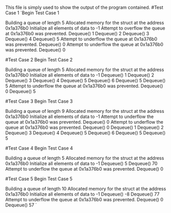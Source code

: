 This file is simply used to show the output of the program contained.
#Test Case 1
`Begin Test Case 1

Building a queue of length 5
Allocated memory for the struct at the address 0x1a376b0
Initialize all elements of data to -1
Attempt to overflow the queue at 0x1a376b0 was prevented.
Dequeue() 1 
Dequeue() 2 
Dequeue() 3 
Dequeue() 4 
Dequeue() 5 
Attempt to underflow the queue at 0x1a376b0 was prevented.
Dequeue() 0 
Attempt to underflow the queue at 0x1a376b0 was prevented.
Dequeue() 0 

#Test Case 2
Begin Test Case 2

Building a queue of length 5
Allocated memory for the struct at the address 0x1a376b0
Initialize all elements of data to -1
Dequeue() 1 
Dequeue() 2 
Dequeue() 3 
Dequeue() 4 
Dequeue() 5 
Dequeue() 6 
Dequeue() 5 
Dequeue() 5 
Attempt to underflow the queue at 0x1a376b0 was prevented.
Dequeue() 0 
Dequeue() 5 

#Test Case 3
Begin Test Case 3

Building a queue of length 9
Allocated memory for the struct at the address 0x1a376b0
Initialize all elements of data to -1
Attempt to underflow the queue at 0x1a376b0 was prevented.
Dequeue() 0 
Attempt to underflow the queue at 0x1a376b0 was prevented.
Dequeue() 0 
Dequeue() 1 
Dequeue() 2 
Dequeue() 3 
Dequeue() 4 
Dequeue() 5 
Dequeue() 6 
Dequeue() 5 
Dequeue() 5 

#Test Case 4
Begin Test Case 4

Building a queue of length 5
Allocated memory for the struct at the address 0x1a376b0
Initialize all elements of data to -1
Dequeue() 5 
Dequeue() 70 
Attempt to underflow the queue at 0x1a376b0 was prevented.
Dequeue() 0 

#Test Case 5
Begin Test Case 5

Building a queue of length 10
Allocated memory for the struct at the address 0x1a376b0
Initialize all elements of data to -1
Dequeue() -8 
Dequeue() 77 
Attempt to underflow the queue at 0x1a376b0 was prevented.
Dequeue() 0 
Dequeue() 57 `
